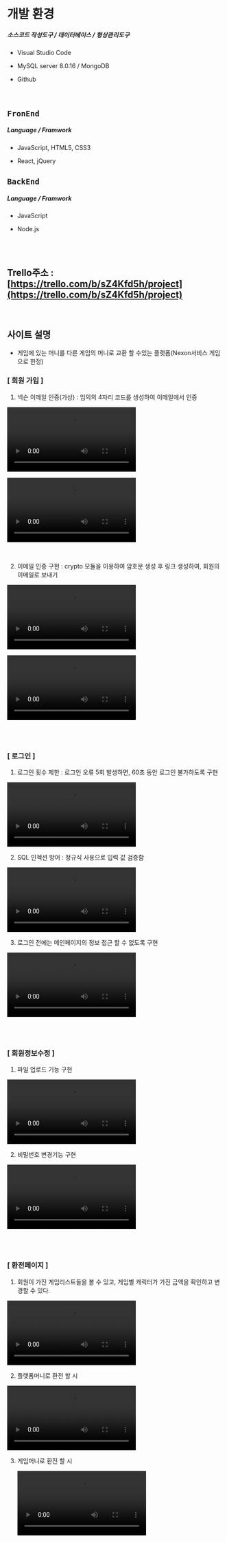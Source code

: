 # 개발 환경

##### 소스코드 작성도구 / 데이터베이스 / 형상관리도구

- Visual Studio Code

- MySQL server 8.0.16 / MongoDB

- Github

<br>

## `FronEnd`

##### Language / Framwork

- JavaScript, HTML5, CSS3

- React, jQuery

## `BackEnd`

##### Language / Framwork

- JavaScript

- Node.js

<br>

<br>

##  Trello주소 : [https://trello.com/b/sZ4Kfd5h/project](https://trello.com/b/sZ4Kfd5h/project)

<br>

## 사이트 설명

- 게임에 있는 머니를 다른 게임의 머니로 교환 할 수있는 플랫폼(Nexon서비스 게임으로 한정)

### [ 회원 가입 ]

1. 넥슨 이메일 인증(가상) : 임의의 4자리 코드를 생성하여 이메일에서 인증

<video src="ppt/회원가입_01.mp4"></video>

<video src="/ppt/회원가입_02.mp4"></video>

<br>

2. 이메일 인증 구현 : crypto 모듈을 이용하여 암호문 생성 후 링크 생성하여, 회원의 이메일로 보내기

<video src="/Users/apple/Node/New_project/Project_Multicampus/ppt/회원가입_03.mp4"></video>

<video src="/Users/apple/Node/New_project/Project_Multicampus/ppt/회원가입_04.mp4"></video>

<br>

<br>

### [ 로그인 ]

1. 로그인 횟수 제한 : 로그인 오류 5회 발생하면, 60초 동안 로그인 불가하도록 구현

<video src="/Users/apple/Node/New_project/Project_Multicampus/ppt/로그인 횟수제한_01.mp4"></video>

2. SQL 인젝션 방어 : 정규식 사용으로 입력 값 검증함

<video src="/Users/apple/Node/New_project/Project_Multicampus/ppt/sql injection_01.mp4"></video>

3. 로그인 전에는 메인페이지의 정보 접근 할 수 없도록 구현

<video src="/Users/apple/Node/New_project/Project_Multicampus/ppt/로그인 전_01.mp4"></video>

<br>

<br>

### [ 회원정보수정 ]

1. 파일 업로드 기능 구현

<video src="/Users/apple/Node/New_project/Project_Multicampus/ppt/회원정보수정_01.mp4"></video>

2. 비밀번호 변경기능 구현

<video src="/Users/apple/Node/New_project/Project_Multicampus/ppt/회원정보수정_02.mp4"></video>

<br>

<br>

### [ 환전페이지 ]

1. 회원이 가진 게임리스트들을 볼 수 있고, 게임별 캐릭터가 가진 금액을 확인하고 변경할 수 있다. 

<video src="/Users/apple/Node/New_project/Project_Multicampus/ppt/환전_01.mp4"></video>

2. 플랫폼머니로 환전 할 시

<video src="/Users/apple/Node/New_project/Project_Multicampus/ppt/환전_02.mp4"></video>

3. 게임머니로 환전 할 시

   <video src="/Users/apple/Node/New_project/Project_Multicampus/ppt/환전_04.mp4"></video>

<br>

<br>
